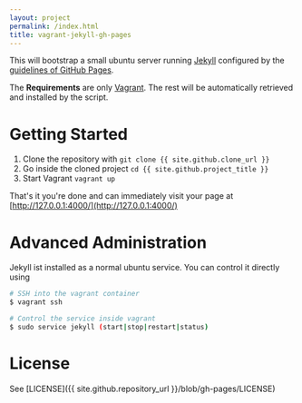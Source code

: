 ```yaml
---
layout: project
permalink: /index.html
title: vagrant-jekyll-gh-pages
---
```


This will bootstrap a small ubuntu server running [Jekyll](http://jekyllrb.com/) configured by the [guidelines of GitHub Pages](https://help.github.com/articles/using-jekyll-with-pages/).

The **Requirements** are only [Vagrant](https://www.vagrantup.com/). The rest will be automatically retrieved and installed by the script.

# Getting Started
1. Clone the repository with `git clone {{ site.github.clone_url }}`
2. Go inside the cloned project `cd {{ site.github.project_title }}`
3. Start Vagrant `vagrant up`

That's it you're done and can immediately visit your page at [http://127.0.0.1:4000/](http://127.0.0.1:4000/)

# Advanced Administration
Jekyll ist installed as a normal ubuntu service. You can control it directly using

```bash
# SSH into the vagrant container
$ vagrant ssh

# Control the service inside vagrant
$ sudo service jekyll (start|stop|restart|status)
```

# License
See [LICENSE]({{ site.github.repository_url }}/blob/gh-pages/LICENSE)
